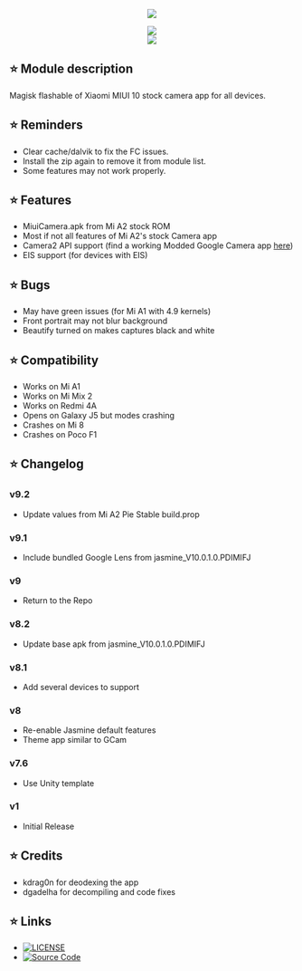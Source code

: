 <p align="center"><img src="https://www.lowyat.net/wp-content/uploads/2018/07/xiaomi-mi-a2-lite-hands-on-5.jpg"></p>

<p align="center"><a href="https://forum.xda-developers.com/apps/magisk/module-xiaomi-mi-a1-stock-camera-t3810432"><img src="https://img.shields.io/badge/XDA-Thread-orange.svg"></a><br /><a href="https://t.me/PIX3LIFY"><img src="https://img.shields.io/badge/Telegram-Channel-blue.svg"></a></p>

## ⭐ Module description
Magisk flashable of Xiaomi MIUI 10 stock camera app for all devices.

## ⭐ Reminders
* Clear cache/dalvik to fix the FC issues.
* Install the zip again to remove it from module list.
* Some features may not work properly.

## ⭐ Features
* MiuiCamera.apk from Mi A2 stock ROM
* Most if not all features of Mi A2's stock Camera app
* Camera2 API support (find a working Modded Google Camera app [here](https://www.celsoazevedo.com/files/android/google-camera/))
* EIS support (for devices with EIS)

## ⭐ Bugs
* May have green issues (for Mi A1 with 4.9 kernels)
* Front portrait may not blur background
* Beautify turned on makes captures black and white

## ⭐ Compatibility
* Works on Mi A1
* Works on Mi Mix 2
* Works on Redmi 4A
* Opens on Galaxy J5 but modes crashing
* Crashes on Mi 8
* Crashes on Poco F1

## ⭐ Changelog
### v9.2
* Update values from Mi A2 Pie Stable build.prop

### v9.1
* Include bundled Google Lens from jasmine_V10.0.1.0.PDIMIFJ

### v9
* Return to the Repo

### v8.2
* Update base apk from jasmine_V10.0.1.0.PDIMIFJ

### v8.1
* Add several devices to support

### v8
* Re-enable Jasmine default features
* Theme app similar to GCam

### v7.6
* Use Unity template

### v1
* Initial Release

## ⭐ Credits
* kdrag0n for deodexing the app
* dgadelha for decompiling and code fixes

## ⭐ Links
* [![LICENSE](https://img.shields.io/github/license/Magisk-Modules-Repo/MIUI-10-Camera.svg)](https://github.com/Magisk-Modules-Repo/MIUI-10-Camera/blob/master/LICENSE)
* [![Source Code](https://img.shields.io/badge/Github-Source-black.svg)](https://github.com/Magisk-Modules-Repo/MIUI-10-Camera)
